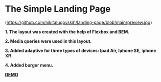 # The Simple Landing Page #

(https://github.com/nikitalugovskih/landing-page/blob/main/preview.jpg)

__1. The layout was created with the help of Flexbox and BEM.__

__2. Media queries were used in this layout.__

__3. Added adaptive for three types of devices: Ipad Air, Iphone SE, Iphone XR.__

__4. Added burger menu.__

__[DEMO](https://nikitalugovskih.github.io/landing-page/ "Необязательная подсказка")__
